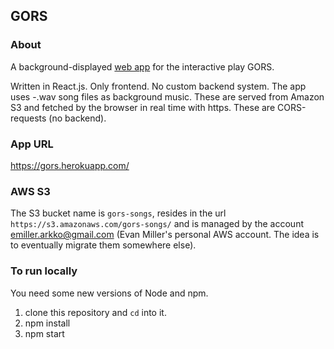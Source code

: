 ## GORS

### About

A background-displayed [web app](https://gors.herokuapp.com/) for the interactive play GORS.

Written in React.js. Only frontend. No custom backend system.
The app uses -.wav song files as background music. These are served from Amazon S3 and fetched by the browser in 
real time with https. These are CORS-requests (no backend).

### App URL

https://gors.herokuapp.com/


### AWS S3

The S3 bucket name is `gors-songs`, resides in the url `https://s3.amazonaws.com/gors-songs/` and is managed
by the account emiller.arkko@gmail.com (Evan Miller's personal AWS account. The idea is to eventually migrate them somewhere else).

### To run locally

You need some new versions of Node and npm.

1. clone this repository and `cd` into it.
2. npm install
3. npm start
